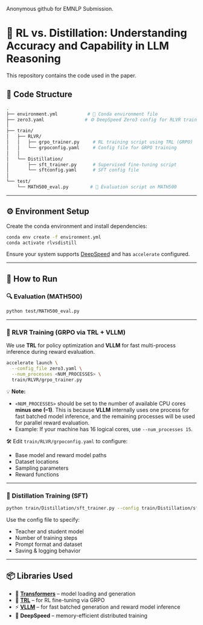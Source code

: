 Anonymous github for EMNLP Submission.


# 🧠 RL vs. Distillation: Understanding Accuracy and Capability in LLM Reasoning

This repository contains the code used in the paper.

## 📁 Code Structure

```bash
.
├── environment.yml           # 🧪 Conda environment file
├── zero3.yaml               # ⚙️ DeepSpeed Zero3 config for RLVR training
│
├── train/
│   ├── RLVR/
│   │   ├── grpo_trainer.py     # RL training script using TRL (GRPO)
│   │   └── grpoconfig.yaml     # Config file for GRPO training
│   │
│   └── Distillation/
│       ├── sft_trainer.py      # Supervised fine-tuning script
│       └── sftconfig.yaml      # SFT config file
│
└── test/
    └── MATH500_eval.py        # 🎯 Evaluation script on MATH500
````

---

## ⚙️ Environment Setup

Create the conda environment and install dependencies:

```bash
conda env create -f environment.yml
conda activate rlvsdistill
```

Ensure your system supports [DeepSpeed](https://www.deepspeed.ai/) and has `accelerate` configured.

---

## 🚀 How to Run

### 🔍 Evaluation (MATH500)

```bash
python test/MATH500_eval.py
```

---

### 🧪 RLVR Training (GRPO via TRL + VLLM)

We use **TRL** for policy optimization and **VLLM** for fast multi-process inference during reward evaluation.

```bash
accelerate launch \
  --config_file zero3.yaml \
  --num_processes <NUM_PROCESSES> \
  train/RLVR/grpo_trainer.py
```

💡 **Note:**

* `<NUM_PROCESSES>` should be set to the number of available CPU cores **minus one (–1)**.
  This is because **VLLM** internally uses one process for fast batched model inference, and the remaining processes will be used for parallel reward evaluation.
* Example: If your machine has 16 logical cores, use `--num_processes 15`.

🛠️ Edit `train/RLVR/grpoconfig.yaml` to configure:

* Base model and reward model paths
* Dataset locations
* Sampling parameters
* Reward functions

---

### 📘 Distillation Training (SFT)

```bash
python train/Distillation/sft_trainer.py --config train/Distillation/sftconfig.yaml
```

Use the config file to specify:

* Teacher and student model
* Number of training steps
* Prompt format and dataset
* Saving & logging behavior

---

## 📦 Libraries Used

* 🤗 **[Transformers](https://github.com/huggingface/transformers)** – model loading and generation
* 🤗 **[TRL](https://github.com/huggingface/trl)** – for RL fine-tuning via GRPO
* ⚡ **[VLLM](https://github.com/vllm-project/vllm)** – for fast batched generation and reward model inference
* 🧪 **DeepSpeed** – memory-efficient distributed training


